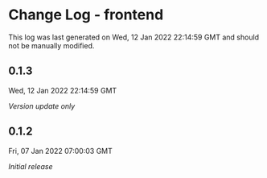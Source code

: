 # Change Log - frontend

This log was last generated on Wed, 12 Jan 2022 22:14:59 GMT and should not be manually modified.

## 0.1.3
Wed, 12 Jan 2022 22:14:59 GMT

_Version update only_

## 0.1.2
Fri, 07 Jan 2022 07:00:03 GMT

_Initial release_

